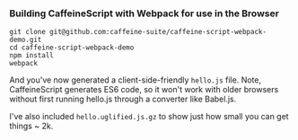 ### Building CaffeineScript with Webpack for use in the Browser


```shell
git clone git@github.com:caffeine-suite/caffeine-script-webpack-demo.git
cd caffeine-script-webpack-demo
npm install
webpack
```

And you've now generated a client-side-friendly `hello.js` file. Note, CaffeineScript generates ES6 code, so it won't work with older browsers without first running hello.js through a converter like Babel.js.

I've also included `hello.uglified.js.gz` to show just how small you can get things ~ 2k.